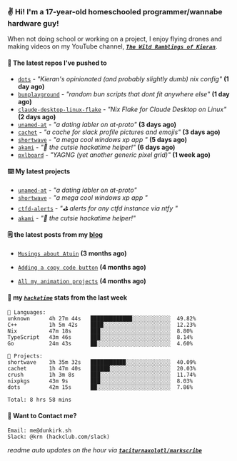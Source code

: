 ### ✌️ Hi! I'm a 17-year-old homeschooled programmer/wannabe hardware guy!

When not doing school or working on a project, I enjoy flying drones and making videos on my YouTube channel, [**_`The Wild Ramblings of Kieran`_**](https://youtube.com/@kieran.rambles).

#### 👷 The latest repos I've pushed to

- [`dots`](https://github.com/taciturnaxolotl/dots) - _"Kieran's opinionated (and probably slightly dumb) nix config"_ **(1 day ago)**
- [`bunplayground`](https://github.com/taciturnaxolotl/bunplayground) - _"random bun scripts that dont fit anywhere else"_ **(1 day ago)**
- [`claude-desktop-linux-flake`](https://github.com/k3d3/claude-desktop-linux-flake) - _"Nix Flake for Claude Desktop on Linux"_ **(2 days ago)**
- [`unamed-at`](https://github.com/taciturnaxolotl/unamed-at) - _"a dating labler on at-proto"_ **(3 days ago)**
- [`cachet`](https://github.com/taciturnaxolotl/cachet) - _"a cache for slack profile pictures and emojis"_ **(3 days ago)**
- [`shortwave`](https://github.com/taciturnaxolotl/shortwave) - _"a mega cool windows xp app "_ **(5 days ago)**
- [`akami`](https://github.com/taciturnaxolotl/akami) - _"🌷 the cutsie hackatime helper!"_ **(6 days ago)**
- [`pxlboard`](https://github.com/taciturnaxolotl/pxlboard) - _"YAGNG (yet another generic pixel grid)"_ **(1 week ago)**

#### ⌨️ My latest projects

- [`unamed-at`](https://github.com/taciturnaxolotl/unamed-at) - _"a dating labler on at-proto"_
- [`shortwave`](https://github.com/taciturnaxolotl/shortwave) - _"a mega cool windows xp app "_
- [`ctfd-alerts`](https://github.com/taciturnaxolotl/ctfd-alerts) - _"⛳ alerts for any ctfd instance via ntfy "_
- [`akami`](https://github.com/taciturnaxolotl/akami) - _"🌷 the cutsie hackatime helper!"_

#### 🗒️ the latest posts from my [blog](https://dunkirk.sh)

- [`Musings about Atuin`](https://dunkirk.sh/blog/atuin/) **(3 months ago)**

- [`Adding a copy code button`](https://dunkirk.sh/blog/adding-a-copy-button/) **(4 months ago)**

- [`All my animation projects`](https://dunkirk.sh/blog/my-animations/) **(4 months ago)**



#### 📡 my [_`hackatime`_](https://waka.hackclub.com) stats from the last week

```text
💾 Languages:
unknown      4h 27m 44s   █████████████░░░░░░░░░░░░  49.82%
C++          1h 5m 42s    ████░░░░░░░░░░░░░░░░░░░░░  12.23%
Nix          47m 18s      ███░░░░░░░░░░░░░░░░░░░░░░  8.80%
TypeScript   43m 46s      ███░░░░░░░░░░░░░░░░░░░░░░  8.14%
Go           24m 43s      ██░░░░░░░░░░░░░░░░░░░░░░░  4.60%

💼 Projects:
shortwave    3h 35m 32s   ███████████░░░░░░░░░░░░░░  40.09%
cachet       1h 47m 40s   ██████░░░░░░░░░░░░░░░░░░░  20.03%
crush        1h 3m 8s     ███░░░░░░░░░░░░░░░░░░░░░░  11.74%
nixpkgs      43m 9s       ███░░░░░░░░░░░░░░░░░░░░░░  8.03%
dots         42m 15s      ██░░░░░░░░░░░░░░░░░░░░░░░  7.86%

Total: 8 hrs 58 mins
```

#### 📮 Want to Contact me?

```text
Email: me@dunkirk.sh
Slack: @krn (hackclub.com/slack)
```

_readme auto updates on the hour via [**`taciturnaxolotl/markscribe`**](https://github.com/taciturnaxolotl/markscribe)_
